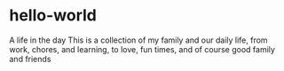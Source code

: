 # hello-world
A life in the day
This is a collection of my family and our daily life, from work, chores, and learning, to love, fun times, and of course good family and friends
